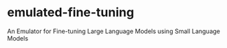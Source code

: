 # emulated-fine-tuning
An Emulator for Fine-tuning Large Language Models using Small Language Models
